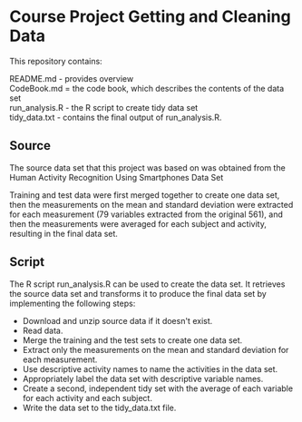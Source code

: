 # Course Project Getting and Cleaning Data

This repository contains:

README.md - provides overview    
CodeBook.md = the code book, which describes the contents of the data set    
run_analysis.R - the R script to create tidy data set     
tidy_data.txt - contains the final output of run_analysis.R.     

## Source
The source data set that this project was based on was obtained from the Human Activity Recognition Using Smartphones Data Set  

Training and test data were first merged together to create one data set, then the measurements on the mean and standard deviation were extracted for each measurement (79 variables extracted from the original 561), and then the measurements were averaged for each subject and activity, resulting in the final data set.  

## Script
The R script run_analysis.R can be used to create the data set. It retrieves the source data set and transforms it to produce the final data set by implementing the following steps:   
* Download and unzip source data if it doesn't exist.
* Read data.
* Merge the training and the test sets to create one data set.
* Extract only the measurements on the mean and standard deviation for each measurement.
* Use descriptive activity names to name the activities in the data set.
* Appropriately label the data set with descriptive variable names.
* Create a second, independent tidy set with the average of each variable for each activity and each subject.
* Write the data set to the tidy_data.txt file.
